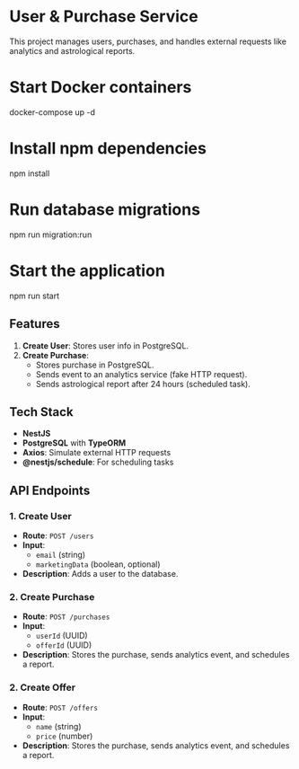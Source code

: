 # User & Purchase Service

This project manages users, purchases, and handles external requests like analytics and astrological reports.

# Start Docker containers
docker-compose up -d 

# Install npm dependencies
npm install

# Run database migrations
npm run migration:run

# Start the application
npm run start 

## Features
1. **Create User**: Stores user info in PostgreSQL.
2. **Create Purchase**: 
   - Stores purchase in PostgreSQL.
   - Sends event to an analytics service (fake HTTP request).
   - Sends astrological report after 24 hours (scheduled task).

## Tech Stack
- **NestJS**
- **PostgreSQL** with **TypeORM**
- **Axios**: Simulate external HTTP requests
- **@nestjs/schedule**: For scheduling tasks

## API Endpoints

### 1. **Create User**
- **Route**: `POST /users`
- **Input**:
  - `email` (string)
  - `marketingData` (boolean, optional)
- **Description**: Adds a user to the database.

### 2. **Create Purchase**
- **Route**: `POST /purchases`
- **Input**:
  - `userId` (UUID)
  - `offerId` (UUID)
- **Description**: Stores the purchase, sends analytics event, and schedules a report.

### 2. **Create Offer**
- **Route**: `POST /offers`
- **Input**:
  - `name` (string)
  - `price` (number)
- **Description**: Stores the purchase, sends analytics event, and schedules a report.

